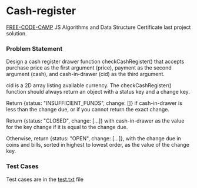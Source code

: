 # Cash-register

[FREE-CODE-CAMP](https://www.freecodecamp.org/sushantmahalle) JS Algorithms and Data Structure Certificate last project solution.

### Problem Statement

Design a cash register drawer function checkCashRegister() that accepts purchase price as the first argument (price), payment as the second argument (cash), and cash-in-drawer (cid) as the third argument.

cid is a 2D array listing available currency.
The checkCashRegister() function should always return an object with a status key and a change key.

Return {status: "INSUFFICIENT_FUNDS", change: []} if cash-in-drawer is less than the change due, or if you cannot return the exact change.

Return {status: "CLOSED", change: [...]} with cash-in-drawer as the value for the key change if it is equal to the change due.

Otherwise, return {status: "OPEN", change: [...]}, with the change due in coins and bills, sorted in highest to lowest order, as the value of the change key.

### Test Cases

Test cases are in the [test.txt](https://github.com/sush1998/Cash-register/blob/main/test.txt) file

